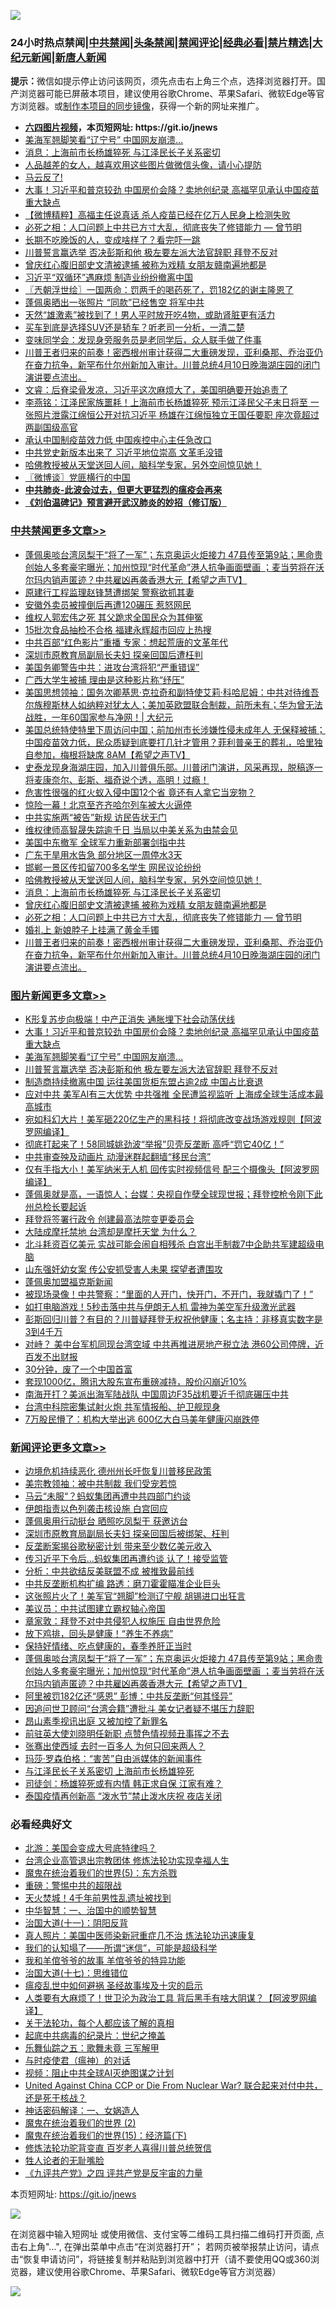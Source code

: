 ![](https://raw.githubusercontent.com/fqnews/bnews/master/64photo/fqnews-qr.jpg)

<div id="tt">
<h3>24小时热点禁闻|<a href="#%E4%B8%AD%E5%85%B1%E7%A6%81%E9%97%BB%E6%9B%B4%E5%A4%9A%E6%96%87%E7%AB%A0">中共禁闻</a>|<a href="#%E5%9B%BE%E7%89%87%E6%96%B0%E9%97%BB%E6%9B%B4%E5%A4%9A%E6%96%87%E7%AB%A0">头条禁闻</a>|<a href="#%E6%96%B0%E9%97%BB%E8%AF%84%E8%AE%BA%E6%9B%B4%E5%A4%9A%E6%96%87%E7%AB%A0">禁闻评论|<a href="#%E5%BF%85%E7%9C%8B%E7%BB%8F%E5%85%B8%E5%A5%BD%E6%96%87">经典必看|<a href="/video.md#%E7%A6%81%E7%89%87%E7%B2%BE%E9%80%89">禁片精选</a>|<a href="https://github.com/fqnews/djy/blob/master/gb/nf1351518.md#1">大纪元新闻</a>|<a href="https://github.com/fqnews/ntdtv/blob/master/gb/prog204.md#1">新唐人新闻</a></h3>
<div><b>提示：</b>微信如提示停止访问该网页，须先点击右上角三个点，选择浏览器打开。国产浏览器可能已屏蔽本项目，建议使用谷歌Chrome、苹果Safari、微软Edge等官方浏览器。或<a href="https://github.com/fqnews/bnews/blob/master/%E5%88%B6%E4%BD%9Cgit%E7%A6%81%E9%97%BB%E9%95%9C%E5%83%8F.md">制作本项目的同步镜像</a>，获得一个新的网址来推广。</div>
<ul>
<li><b><a href="http://d1.bdrive.tk/64.mp4" target="_blank">六四图片视频</a>，本页短网址: https://git.io/jnews</b></li>
<li><a href="/topimagenews/20210412/1524357.md">美海军翘脚笑看“辽宁号” 中国网友崩溃…</a></li>
<li><a href="/cbnews/20210412/1524655.md">消息：上海前市长杨雄猝死 与江泽民长子关系密切</a></li>
<li><a href="/funmedia/20210412/1524333.md">人品越差的女人，越喜欢用这些图片做微信头像，请小心提防</a></li>
<li><a href="/comments/20210412/1524539.md">马云反了!</a></li>
<li><a href="/topimagenews/20210412/1524731.md">大事！习近平和普京较劲 中国房价会降？卖地创纪录 高福罕见承认中国疫苗重大缺点</a></li>
<li><a href="/comments/20210412/1524395.md">【微博精粹】高福主任说真话 杀人疫苗已经在亿万人民身上检测失败</a></li>
<li><a href="/comments/20210412/1524620.md">必死之相：人口问题上中共已方寸大乱，彻底丧失了修错能力 — 曾节明</a></li>
<li><a href="/health/20210412/1524297.md">长期不吃晚饭的人，变成啥样了？看完吓一跳</a></li>
<li><a href="/topimagenews/20210412/1524286.md">川普誓言赢选举 否决彭斯和他 极左要左派大法官辞职 拜登不反对</a></li>
<li><a href="/cbnews/20210412/1524649.md">曾庆红心腹旧部史文清被逮捕 被称为戏精 女朋友赣南遍地都是</a></li>
<li><a href="/cnnews/20210412/1524650.md">习近平“双循环”遇麻烦 制造业纷纷撤离中国</a></li>
<li><a href="/ssgc/20210412/1524269.md">〖兲朝浮世绘〗一国两命：罚两千的喝药死了，罚182亿的谢主隆恩了</a></li>
<li><a href="/cnnews/20210412/1524660.md">蓬佩奥晒出一张照片 “同款”已经售空 将军中共</a></li>
<li><a href="/health/20210412/1524296.md">天然“雄激素”被找到了！男人平时放开吃4物，或助肾脏更有活力</a></li>
<li><a href="/lifebaike/20210412/1524311.md">买车到底是选择SUV还是轿车？听老司一分析，一清二楚</a></li>
<li><a href="/lifebaike/20210412/1524330.md">变味同学会：发现身旁服务员是老同学后，众人联手做了件事</a></li>
<li><a href="/comments/20210412/1524570.md">川普王者归来的前奏！密西根州审计获得二大重磅发现，亚利桑那、乔治亚仍在奋力抗争，新罕布什尔州新加入审计。川普总统4月10日晚海湖庄园的闭门演讲要点流出。</a></li>
<li><a href="/bannedvideo/20210412/1524631.md">文睿：后脊梁骨发凉，习近平这次麻烦大了，美国明确要开始追责了</a></li>
<li><a href="/comments/20210412/1524701.md">李燕铭：江泽民家族噩耗！上海前市长杨雄猝死 预示江泽民父子末日将至 一张照片泄露江绵恒公开对抗习近平 杨雄在江绵恒独立王国任要职 座次竟超过两副国级高官</a></li>
<li><a href="/cnnews/20210412/1524456.md">承认中国制疫苗效力低 中国疾控中心主任急改口</a></li>
<li><a href="/headline/20210412/1524629.md">中共党史新版本出来了 习近平地位崇高 文革毛没错</a></li>
<li><a href="/comments/20210412/1524664.md">哈佛教授被从天堂送回人间，脑科学专家，另外空间惊见她！</a></li>
<li><a href="/ssgc/20210412/1524337.md">〖微博谈〗党匪横行的中国</a></li>
<li><b><a href="/comments/20200211/1275071.md" target="_blank">中共肺炎-此波会过去，但更大更猛烈的瘟疫会再来</a></b></li>
<li><b><a href="/comments/20200207/1272816.md" target="_blank">《刘伯温碑记》预言避开武汉肺炎的妙招（修订版）</a></b></li>
</ul>
</div>

<div class="catlist">
<h3><a href="/cbnews/" target="_blank">中共禁闻</a><span><a href="/cbnews/" target="_blank" rel="nofollow">更多文章>></a></span></h3>
<ul>
<li><a href="/comments/20210413/1524923.md" target="_blank">蓬佩奥啖台湾凤梨干“将了一军”；东京奥运火炬接力 47县传至第9站；黑命贵创始人多套豪宅曝光；加州惊现“时代革命”港人抗争画面壁画 ；麦当劳将在沃尔玛内销声匿迹？中共雇凶再袭香港大元【希望之声TV】</a></li>
<li><a href="/cbnews/20210412/1524897.md" target="_blank">原建行工程监理赵锋慧遭绑架 警察欲抓其妻</a></li>
<li><a href="/cbnews/20210412/1524896.md" target="_blank">安徽外卖员被撞倒后再遭120碾压 惹怒网民</a></li>
<li><a href="/cbnews/20210412/1524895.md" target="_blank">维权人郭宏伟之死 其父跪求全国民众为其伸冤</a></li>
<li><a href="/cbnews/20210412/1524852.md" target="_blank">15批次食品抽检不合格 福建永辉超市回应上热搜</a></li>
<li><a href="/cbnews/20210412/1524850.md" target="_blank">中共百部“红色影片”重播 专家：想起荒唐的文革年代</a></li>
<li><a href="/cbnews/20210412/1524849.md" target="_blank">深圳市原教育局副局长夫妇 探亲回国后遭枉判</a></li>
<li><a href="/cbnews/20210412/1524803.md" target="_blank">美国务卿警告中共：进攻台湾将犯“严重错误”</a></li>
<li><a href="/cbnews/20210412/1524802.md" target="_blank">广西大学生被捕 理由是这种影片称“纾压”</a></li>
<li><a href="/cbnews/20210412/1524783.md" target="_blank">美国思想领袖：国务次卿基思‧克拉奇和副特使艾莉‧科哈尼姆：中共对待维吾尔族穆斯林人如纳粹对犹太人；美加英欧盟联合制裁，前所未有；华为曾无法战胜，一年60国家参与净网！| 大纪元</a></li>
<li><a href="/comments/20210412/1524743.md" target="_blank">美国总统特使特里下周访问中国；前加州市长涉嫌性侵未成年人 无保释被捕；中国疫苗效力低，民众质疑到底要打几针才管用？菲利普亲王的葬礼，哈里独自参加，梅根将缺席 8AM【希望之声TV】</a></li>
<li><a href="/comments/20210412/1524742.md" target="_blank">史泰龙现身海湖庄园，加入川普俱乐部。川普闭门演讲，风采再现，脱稿逐一将麦康奈尔、彭斯、福奇说个透，高明！过瘾！</a></li>
<li><a href="/cbnews/20210412/1524733.md" target="_blank">危害性很强的红火蚁入侵中国12个省 竟还有人拿它当宠物？</a></li>
<li><a href="/cbnews/20210412/1524732.md" target="_blank">惊险一幕！北京至齐齐哈尔列车被大火逼停</a></li>
<li><a href="/cbnews/20210412/1524688.md" target="_blank">中共实施两“被告”新规 访民告状无门</a></li>
<li><a href="/cbnews/20210412/1524687.md" target="_blank">维权律师高智晟失踪逾千日 当局以中美关系为由禁会见</a></li>
<li><a href="/cbnews/20210412/1524674.md" target="_blank">美国中东撤军 全球军力重新部署剑指中共</a></li>
<li><a href="/cbnews/20210412/1524673.md" target="_blank">广东干旱用水告急 部分地区一周停水3天</a></li>
<li><a href="/cbnews/20210412/1524672.md" target="_blank">邯郸一景区传扣留700多名学生 网民议论纷纷</a></li>
<li><a href="/comments/20210412/1524664.md" target="_blank">哈佛教授被从天堂送回人间，脑科学专家，另外空间惊见她！</a></li>
<li><a href="/cbnews/20210412/1524655.md" target="_blank">消息：上海前市长杨雄猝死 与江泽民长子关系密切</a></li>
<li><a href="/cbnews/20210412/1524649.md" target="_blank">曾庆红心腹旧部史文清被逮捕 被称为戏精 女朋友赣南遍地都是</a></li>
<li><a href="/comments/20210412/1524620.md" target="_blank">必死之相：人口问题上中共已方寸大乱，彻底丧失了修错能力 — 曾节明</a></li>
<li><a href="/cbnews/20210412/1524581.md" target="_blank">婚礼上 新娘脖子上挂满了黄金手镯</a></li>
<li><a href="/comments/20210412/1524570.md" target="_blank">川普王者归来的前奏！密西根州审计获得二大重磅发现，亚利桑那、乔治亚仍在奋力抗争，新罕布什尔州新加入审计。川普总统4月10日晚海湖庄园的闭门演讲要点流出。</a></li>

</ul>
</div>
<div class="catlist">
<h3><a href="/topimagenews/" target="_blank">图片新闻</a><span><a href="/topimagenews/" target="_blank" rel="nofollow">更多文章>></a></span></h3>
<ul>
<li><a href="/topimagenews/20210413/1524952.md" target="_blank">K形复苏步向极端！中产正消失 通胀埋下社会动荡伏线</a></li>
<li><a href="/topimagenews/20210412/1524731.md" target="_blank">大事！习近平和普京较劲 中国房价会降？卖地创纪录 高福罕见承认中国疫苗重大缺点</a></li>
<li><a href="/topimagenews/20210412/1524357.md" target="_blank">美海军翘脚笑看“辽宁号” 中国网友崩溃…</a></li>
<li><a href="/topimagenews/20210412/1524286.md" target="_blank">川普誓言赢选举 否决彭斯和他 极左要左派大法官辞职 拜登不反对</a></li>
<li><a href="/topimagenews/20210412/1524221.md" target="_blank">制造商持续撤离中国 运往美国货柜东盟占逾2成 中国占比衰退</a></li>
<li><a href="/topimagenews/20210411/1523985.md" target="_blank">应对中共 美军AI有三大优势 中共强推 全民遭监视监听 上海成全球生活成本最高城市</a></li>
<li><a href="/topimagenews/20210411/1523973.md" target="_blank">宛如科幻大片！美军砸220亿生产的黑科技！将彻底改变战场游戏规则【阿波罗网编译】</a></li>
<li><a href="/topimagenews/20210411/1523871.md" target="_blank">彻底打起来了！58同城姚劲波“举报”贝壳反垄断 高呼“罚它40亿！”</a></li>
<li><a href="/topimagenews/20210411/1523675.md" target="_blank">中共审查殃及动画片 动漫迷群起翻墙“移民台湾”</a></li>
<li><a href="/topimagenews/20210410/1523449.md" target="_blank">仅有手指大小！美军纳米无人机 回传实时视频信号 配三个摄像头【阿波罗网编译】</a></li>
<li><a href="/topimagenews/20210410/1523285.md" target="_blank">蓬佩奥就是高，一语惊人；台媒：央视自作孽全球现世报；拜登控枪令刚下此州总检长要起诉</a></li>
<li><a href="/topimagenews/20210410/1523232.md" target="_blank">拜登将签署行政令 创建最高法院变更委员会</a></li>
<li><a href="/topimagenews/20210410/1523144.md" target="_blank">大陆成摩托禁地 台湾却是摩托天堂 为什么？</a></li>
<li><a href="/topimagenews/20210409/1522863.md" target="_blank">北斗耗资百亿美元 实战可能会闹自相残杀 白宫出手制裁7中企助共军建超级电脑</a></li>
<li><a href="/topimagenews/20210409/1522664.md" target="_blank">山东强奸幼女案 传公安抓受害人未果 探望者遭围攻</a></li>
<li><a href="/topimagenews/20210409/1522663.md" target="_blank">蓬佩奥加盟福克斯新闻</a></li>
<li><a href="/topimagenews/20210409/1522616.md" target="_blank">被现场录像！中共警察：“里面的人开门，快开门，不开门，我就撬门了！”</a></li>
<li><a href="/topimagenews/20210409/1522615.md" target="_blank">如打电脑游戏！5秒击落中共与伊朗无人机 雷神为美空军升级激光武器</a></li>
<li><a href="/topimagenews/20210409/1522516.md" target="_blank">彭斯回归川普？有目的？川普疑拜登无权祝他健康；名主持：非移真实数字是3到4千万</a></li>
<li><a href="/topimagenews/20210408/1522204.md" target="_blank">对峙？ 美中台军机同现台湾空域 中共再推进房地产税立法 港60公司停牌，近百发不出财报</a></li>
<li><a href="/topimagenews/20210408/1521979.md" target="_blank">30分钟，废了一个中国首富</a></li>
<li><a href="/topimagenews/20210408/1521961.md" target="_blank">套现1000亿，腾讯大股东宣布重磅减持，股价闪崩近10%</a></li>
<li><a href="/topimagenews/20210407/1521468.md" target="_blank">南海开打？美派出海军陆战队 中国周边F35战机要近千彻底碾压中共</a></li>
<li><a href="/topimagenews/20210407/1521344.md" target="_blank">台湾中科院密集试射火炮 共军情报船、护卫舰现身</a></li>
<li><a href="/topimagenews/20210407/1521268.md" target="_blank">7万股民懵了：机构大举出逃 600亿大白马美年健康闪崩跌停</a></li>

</ul>
</div>
<div class="catlist">
<h3><a href="/comments/" target="_blank">新闻评论</a><span><a href="/comments/" target="_blank" rel="nofollow">更多文章>></a></span></h3>
<ul>
<li><a href="/comments/20210413/1524969.md" target="_blank">边境危机持续恶化 德州州长吁恢复川普移民政策</a></li>
<li><a href="/comments/20210413/1524966.md" target="_blank">美宗教领袖：被中共制裁 我们受宠若惊</a></li>
<li><a href="/comments/20210413/1524965.md" target="_blank">马云“未服“？蚂蚁集团再遭中共四部门约谈</a></li>
<li><a href="/comments/20210413/1524957.md" target="_blank">伊朗指责以色列袭击核设施 白宫回应</a></li>
<li><a href="/comments/20210413/1524951.md" target="_blank">蓬佩奥用行动挺台 晒照吃凤梨干 获邀访台</a></li>
<li><a href="/comments/20210413/1524950.md" target="_blank">深圳市原教育局副局长夫妇 探亲回国后被绑架、枉判</a></li>
<li><a href="/comments/20210413/1524949.md" target="_blank">反垄断案揭谷歌秘密计划 带来至少数亿美元收入</a></li>
<li><a href="/comments/20210413/1524948.md" target="_blank">传习近平下令后…蚂蚁集团再遭约谈 认了！接受监管</a></li>
<li><a href="/comments/20210413/1524943.md" target="_blank">分析：中共欲结反美联盟不成 被推致最前线</a></li>
<li><a href="/comments/20210413/1524942.md" target="_blank">中共反垄断机构扩编 路透：磨刀霍霍瞄准企业巨头</a></li>
<li><a href="/comments/20210413/1524933.md" target="_blank">这张照片火了！美军官“翘脚”检测辽宁舰 胡锡进口出狂言</a></li>
<li><a href="/comments/20210413/1524931.md" target="_blank">美议员：中共试图建立霸权轴心帝国</a></li>
<li><a href="/comments/20210413/1524930.md" target="_blank">章家敦：拜登不对中共侵犯人权施压 自由世界危险</a></li>
<li><a href="/comments/20210413/1524929.md" target="_blank">放下鸡排，回头是健康！“养生不养病”</a></li>
<li><a href="/comments/20210413/1524928.md" target="_blank">保持好情绪、吃点健康的，春季养肝正当时</a></li>
<li><a href="/comments/20210413/1524923.md" target="_blank">蓬佩奥啖台湾凤梨干“将了一军”；东京奥运火炬接力 47县传至第9站；黑命贵创始人多套豪宅曝光；加州惊现“时代革命”港人抗争画面壁画 ；麦当劳将在沃尔玛内销声匿迹？中共雇凶再袭香港大元【希望之声TV】</a></li>
<li><a href="/comments/20210413/1524922.md" target="_blank">阿里被罚182亿还“感恩” 彭博：中共反垄断“何其怪异”</a></li>
<li><a href="/comments/20210413/1524906.md" target="_blank">因追问世卫顾问“台湾会籍”遭批斗 美女记者疑不堪压力辞职</a></li>
<li><a href="/comments/20210413/1524905.md" target="_blank">昂山素季视讯出庭 又被加控了新罪名</a></li>
<li><a href="/comments/20210412/1524904.md" target="_blank">前驻英大使刘晓明任新职 点赞色情视频丑事挥之不去</a></li>
<li><a href="/comments/20210412/1524867.md" target="_blank">张骞出使西域 去时一百多人 为何只回来两人？</a></li>
<li><a href="/comments/20210412/1524858.md" target="_blank">玛莎·罗森伯格：“害苦”自由派媒体的新闻事件</a></li>
<li><a href="/comments/20210412/1524851.md" target="_blank">与江泽民长子关系密切 上海前市长杨雄猝死</a></li>
<li><a href="/comments/20210412/1524818.md" target="_blank">司徒剑：杨雄猝死或有内情 韩正求自保 江家有难？</a></li>
<li><a href="/comments/20210412/1524813.md" target="_blank">泰国疫情再创新高 “泼水节”禁止泼水庆祝 夜店关闭</a></li>

</ul>
</div>

<div class="catlist">
<h3>必看经典好文</h3>
<ul>
<li><a href="/comments/20200712/1359488.md" target="_blank">北游：美国会变成大号底特律吗？</a></li>
<li><a href="/comments/20200528/1335859.md" target="_blank">台湾企业高管退出宗教团体 修炼法轮功实现幸福人生</a></li>
<li><a href="/topimagenews/20180524/946967.md" target="_blank">魔鬼在统治着我们的世界(5)：东方杀戮</a></li>
<li><a href="/comments/20200717/1362287.md" target="_blank">重磅：警惕中共的超限战</a></li>
<li><a href="/ccpdope/20181219/1049286.md" target="_blank">天火焚城！4千年前男性乱遗址被找到</a></li>
<li><a href="/comments/20200605/1340202.md" target="_blank">中华智慧：一、治国中的顺势智慧</a></li>
<li><a href="/cbnews/20180317/915893.md" target="_blank">治国大道(十一)：阴阳反背</a></li>
<li><a href="/comments/20210215/1487728.md" target="_blank">真人照片：美国中医师染新冠重症几不治 炼法轮功迅速康复</a></li>
<li><a href="/sohnews/20161029/607205.md" target="_blank">我们的认知塌了——所谓“迷信”，可能是超级科学</a></li>
<li><a href="/tculture/20200917/1398046.md" target="_blank">我和羊倌爷爷的故事 羊倌爷爷的特异功能</a></li>
<li><a href="/comments/20201110/1428674.md" target="_blank">治国大道(十七)：思维错位</a></li>
<li><a href="/comments/20200618/1346823.md" target="_blank">瘟疫乱世中如何避祸 圣经故事埃及十灾的启示</a></li>
<li><a href="/cnnews/20201226/1455352.md" target="_blank">人类要有大麻烦了！世卫沦为政治工具 背后黑手有啥大阴谋？【阿波罗网编译】</a></li>
<li><a href="/topimagenews/20161125/619230.md" target="_blank">关于法轮功，每个人都应该了解的真相</a></li>
<li><a href="/comments/20200702/1354076.md" target="_blank">起底中共病毒的纪录片：世纪之掩盖</a></li>
<li><a href="/tculture/20170715/791820.md" target="_blank">乐舞仙踪之五：歌舞未竟 三军解甲</a></li>
<li><a href="/comments/20200327/1301424.md" target="_blank">与时疫使君（瘟神）的对话</a></li>
<li><a href="/comments/20201221/1451945.md" target="_blank">视频：阻止中共全球AI灭绝图谋之计划</a></li>
<li><a href="/comments/20200820/1451960.md" target="_blank">United Against China CCP or Die From Nuclear War? 联合起来对付中共，还是死于核战？</a></li>
<li><a href="/comments/20200609/1342224.md" target="_blank">神话密码解译：一、女娲造人</a></li>
<li><a href="/topimagenews/20180520/944940.md" target="_blank">魔鬼在统治着我们的世界 (2)</a></li>
<li><a href="/topimagenews/20180610/955499.md" target="_blank">魔鬼在统治着我们的世界(15)：经济篇(下)</a></li>
<li><a href="/comments/20210312/1502969.md" target="_blank">修炼法轮功驼背变直 百岁老人喜得川普总统贺信</a></li>
<li><a href="/comments/20200606/783250.md" target="_blank">牲人论者的无耻嘴脸</a></li>
<li><a href="/bookonline/20131116/201053.md" target="_blank">《九评共产党》之四 评共产党是反宇宙的力量</a></li>

</ul>
</div>

本页短网址: https://git.io/jnews

![](https://raw.githubusercontent.com/fqnews/bnews/master/64photo/fqnews-qr.jpg)

在浏览器中输入短网址 或使用微信、支付宝等二维码工具扫描二维码打开页面, 点击右上角"...", 在弹出菜单中点击“在浏览器打开”； 若网页被举报禁止访问，请点击“恢复申请访问”，将链接复制并粘贴到浏览器中打开（请不要使用QQ或360浏览器，建议使用谷歌Chrome、苹果Safari、微软Edge等官方浏览器）

![](https://raw.githubusercontent.com/fqnews/bnews/master/64photo/wx.jpg)
